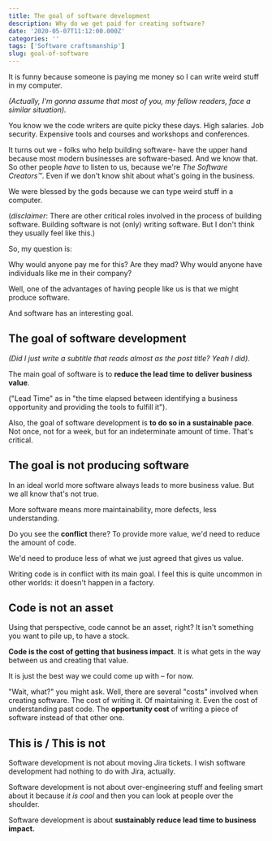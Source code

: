 ```yaml
---
title: The goal of software development
description: Why do we get paid for creating software?
date: '2020-05-07T11:12:00.000Z'
categories: ''
tags: ['Software craftsmanship']
slug: goal-of-software
---
```


It is funny because someone is paying me money so I can write weird stuff in my computer.

*(Actually, I'm gonna assume that most of you, my fellow readers, face a similar situation).*

You know we the code writers are quite picky these days. High salaries. Job security. Expensive tools and courses and workshops and conferences.

It turns out we - folks who help building software- have the upper hand because most modern businesses are software-based. And we know that. So other people *have* to listen to us, because we're *The Software Creators™*. Even if we don't know shit about what's going in the business.

We were blessed by the gods because we can type weird stuff in a computer.

(*disclaimer*: There are other critical roles involved in the process of building software. Building software is not (only) writing software. But I don't think they usually feel like this.)

So, my question is:

Why would anyone pay me for this? Are they mad? Why would anyone have individuals like me in their company?

Well, one of the advantages of having people like us is that we might produce software.

And software has an interesting goal.

## The goal of software development

*(Did I just write a subtitle that reads almost as the post title? Yeah I did).*

The main goal of software is to **reduce the lead time to deliver business value**.

("Lead Time" as in "the time elapsed between identifying a business opportunity and providing the tools to fulfill it").

Also, the goal of software development is **to do so in a sustainable pace**. Not once, not for a week, but for an indeterminate amount of time. That's critical.

## The goal is not producing software

In an ideal world more software always leads to more business value. But we all know that's not true.

More software means more maintainability, more defects, less understanding.

Do you see the **conflict** there? To provide more value, we'd need to reduce the amount of code.

We'd need to produce less of what we just agreed that gives us value.

Writing code is in conflict with its main goal. I feel this is quite uncommon in other worlds: it doesn't happen in a factory.

## Code is not an asset

Using that perspective, code cannot be an asset, right? It isn't something you want to pile up, to have a stock.

**Code is the cost of getting that business impact**. It is what gets in the way between us and creating that value.

It is just the best way we could come up with – for now.

"Wait, what?" you might ask. Well, there are several "costs" involved when creating software. The cost of writing it. Of maintaining it. Even the cost of understanding past code. The **opportunity cost** of writing a piece of software instead of that other one.

## This is / This is not

Software development is not about moving Jira tickets. I wish software development had nothing to do with Jira, actually.

Software development is not about over-engineering stuff and feeling smart about it because *it is cool* and then you can look at people over the shoulder.

Software development is about **sustainably reduce lead time to business impact.**

